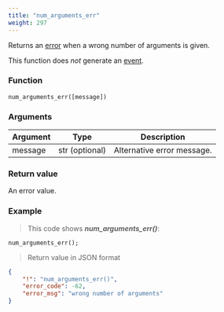 ```yaml
---
title: "num_arguments_err"
weight: 297
---
```


Returns an [error](../../data-types/error) when a wrong number of arguments is given.

This function does *not* generate an [event](../../overview/events).

### Function

`num_arguments_err([message])`

### Arguments

Argument | Type | Description
-------- | ---- | -----------
message | str (optional) | Alternative error message.

### Return value

An error value.

### Example

> This code shows ***num_arguments_err()***:

```thingsdb,json_response
num_arguments_err();
```

> Return value in JSON format

```json
{
    "!": "num_arguments_err()",
    "error_code": -62,
    "error_msg": "wrong number of arguments"
}
```
